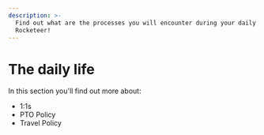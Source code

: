 ```yaml
---
description: >-
  Find out what are the processes you will encounter during your daily life as a
  Rocketeer!
---
```


# The daily life

In this section you'll find out more about:

* 1:1s
* PTO Policy
* Travel Policy


